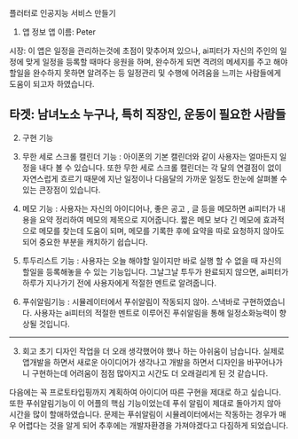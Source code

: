 플러터로 인공지능 서비스 만들기
1. 앱 정보
앱 이름: Peter

시장: 이 앱은 일정을 관리하는것에 초점이 맞추어져 있으나, ai피터가 자신의 주인의 일정에 맞게 일정을 등록할 때마다 응원을 하며, 완수하게 되면 격려의 메세지를 주고 해야할일을 완수하지 못하면 알려주는 등 일정관리 및 수행에 어려움을 느끼는 사람들에게 도움이 되고자 하였습니다. 

타겟: 남녀노소 누구나, 특히 직장인, 운동이 필요한 사람들
---
2. 구현 기능

1. 무한 세로 스크롤 캘린더 기능 : 아이폰의 기본 캘린더와 같이 사용자는 얼마든지 일정을 내다 볼 수 있습니다. 또한 무한 세로 스크롤 캘린더는 각 달의 연결점이 없이 자연스럽게 흐르기 때문에 지난 일정이나 다음달의 가까운 일정도 한눈에 살펴볼 수 있는 큰장점이 있습니다.
2. 메모 기능 : 사용자는 자신의 아이디어나, 좋은 공고 , 글 등을 메모하면 ai피터가 내용을 요약 정리하여 메모의 제목으로 지어줍니다. 짧은 메모 보다 긴 메모에 효과적으로 메모를 찾는데 도움이 되며, 메모를 기록한 후에 요약을 따로 요청하지 않아도 되어 중요한 부분을 캐치하기 쉽습니다.
3. 투두리스트 기능 : 사용자는 오늘 해야할 일이지만 바로 실행 할 수 없을 때 자신의 할일을 등록해놓을 수 있는 기능입니다. 그날그날 투두가 완료되지 않으면, ai피터가 하루가 지나가기 전에 사용자에게 적절한 멘트로 알려줍니다.
4. 푸쉬알림기능 : 시뮬레이터에서 푸쉬알림이 작동되지 않아. 스낵바로 구현하였습니다. 사용자는 ai피터의 적절한 멘트로 이루어진 푸쉬알림을 통해 일정소화능력이 향상될 것입니다. 


---
3. 회고
초기 디자인 작업을 더 오래 생각했어야 했나 하는 아쉬움이 남습니다. 실제로 앱개발을 하면서 새로운 아이디어가 생각나고 개발을 하면서 디자인을 바꾸어나가니 구현하는데 어려움이 점점 많아지고 시간도 더 오래걸리게 된 것 같습니다.

다음에는 꼭 프로토타입핑까지 계획하여 아이디어 따른 구현을 제대로 하고 싶습니다. 또한 푸쉬알림기능이 이 어플의 핵심 기능이었는데 푸쉬 알림이 제대로 돌아가지 않아 시간을 많이 할애하였습니다. 문제는 푸쉬알림이 시뮬레이터에서는 작동하는 경우가 매우 어렵다는 것을 알게 되어 추후에는 개발자환경을 가져야겠다고 다짐하게 되었습니다.
